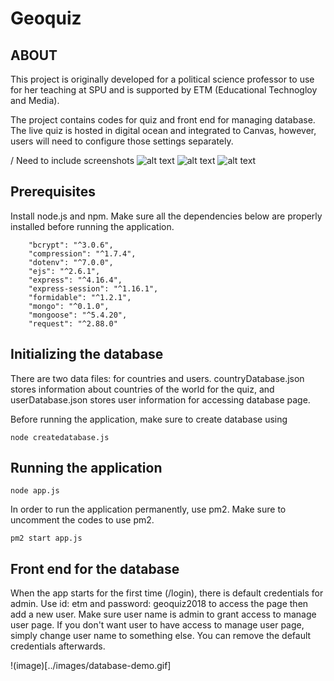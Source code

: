 # Geoquiz

## ABOUT
This project is originally developed for a political science professor to use for her teaching at SPU and is supported by ETM (Educational Technogloy and Media). 

The project contains codes for quiz and front end for managing database. The live quiz is hosted in digital ocean and integrated to Canvas, however, users will need to configure those settings separately. 


/ Need to include screenshots
![alt text](../images/selectScreen.png)
![alt text](../images/quiz.png)
![alt text](../images/result.png)


## Prerequisites 

Install node.js and npm. 
Make sure all the dependencies below are properly installed before running the application.

```
    "bcrypt": "^3.0.6",
    "compression": "^1.7.4",
    "dotenv": "^7.0.0",
    "ejs": "^2.6.1",
    "express": "^4.16.4",
    "express-session": "^1.16.1",
    "formidable": "^1.2.1",
    "mongo": "^0.1.0",
    "mongoose": "^5.4.20",
    "request": "^2.88.0"
```
## Initializing the database

There are two data files: for countries and users. 
countryDatabase.json stores information about countries of the world for the quiz, and userDatabase.json stores user information for accessing database page. 

Before running the application, make sure to create database using
```
node createdatabase.js
```

## Running the application

```
node app.js
```
In order to run the application permanently, use pm2. Make sure to uncomment the codes to use pm2. 

```
pm2 start app.js
```

## Front end for the database

When the app starts for the first time (/login), there is default credentials for admin. 
Use id: etm and password: geoquiz2018 to access the page then add a new user. Make sure user name is admin to grant access to manage user page. If you don't want user to have access to manage user page, simply change user name to something else.
You can remove the default credentials afterwards. 

!(image)[../images/database-demo.gif]




